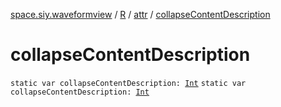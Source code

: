 [space.siy.waveformview](../../index.md) / [R](../index.md) / [attr](index.md) / [collapseContentDescription](./collapse-content-description.md)

# collapseContentDescription

`static var collapseContentDescription: `[`Int`](https://kotlinlang.org/api/latest/jvm/stdlib/kotlin/-int/index.html)
`static var collapseContentDescription: `[`Int`](https://kotlinlang.org/api/latest/jvm/stdlib/kotlin/-int/index.html)